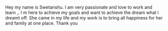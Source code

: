 Hey my name is Swetanshu. I am very passionate and love to work and learn ,.
I m here to achieve my goals and want to achieve the dream what i dreamt off. 
She came in my life and my work is to bring all happiness for her and family at one place. Thank you 
